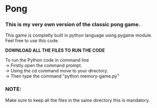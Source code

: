 # Pong
<h3>This is my very own version of the classic pong game.</h3>

This game is completly built in python language using pygame module.<br>
Feel free to use this code.

**DOWNLOAD ALL THE FILES TO RUN THE CODE**

To run the Python code in command line<br>
-> Firstly open the command prompt.<br>
-> Using the cd command move to your directory.<br>
-> Then type the command "python memory-game.py"<br>

<h3>NOTE:</h3> Make sure to keep all the files in the same directory this is mandatory.

